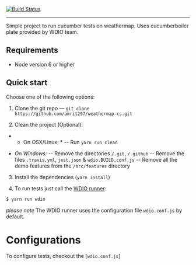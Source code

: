 
[![Build Status](https://travis-ci.org/amrit297/weathermap-cs.svg?branch=master)](https://travis-ci.org/amrit297/weathermap-cs) 

***
Simple project to run cucumber tests on weathermap. Uses cucumberboiler plate provided by WDIO team.

## Requirements

- Node version 6 or higher

## Quick start

Choose one of the following options:

1. Clone the git repo — `git clone https://github.com/amrit297/weathermap-cs.git`

2. Clean the project (Optional):
- * On OSX/Linux: *
-- Run `yarn run clean`

- *On Windows:*
-- Remove the directories `/.git`, `/.github`
-- Remove the files `.travis.yml`, `jest.json` & `wdio.BUILD.conf.js`
-- Remove all the demo features from the `/src/features` directory

3. Install the dependencies (`yarn install`)


4. To run tests just call the [WDIO runner](http://webdriver.io/guide/testrunner/gettingstarted.html):

```sh
$ yarn run wdio
```

_please note_ The WDIO runner uses the configuration file `wdio.conf.js` by default.

# Configurations

To configure tests, checkout the [`wdio.conf.js`]

